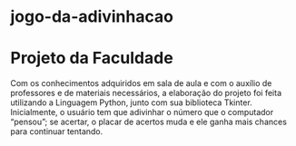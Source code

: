 # jogo-da-adivinhacao
# Projeto da Faculdade
Com os conhecimentos adquiridos em sala de aula e com o auxílio de professores e de materiais necessários, a elaboração do projeto foi feita utilizando a Linguagem Python,  junto com sua biblioteca Tkinter.
Inicialmente, o usuário tem que adivinhar o número que o computador “pensou”; se acertar, o placar de acertos muda e ele ganha mais chances para continuar tentando.

